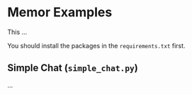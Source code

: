 # Memor Examples
This ...

You should install the packages in the `requirements.txt` first.

## Simple Chat (`simple_chat.py`)
...
